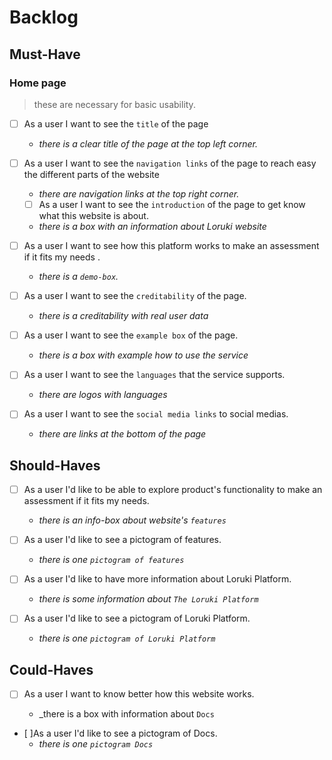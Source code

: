 # Backlog

## Must-Have

### Home page

> these are necessary for basic usability.

- [ ] As a user I want to see the `title` of the page

  - _there is a clear title of the page at the top left corner._

- [ ] As a user I want to see the `navigation links` of the page to reach easy
      the different parts of the website

  - _there are navigation links at the top right corner._

  - [ ] As a user I want to see the `introduction` of the page to get know what
        this website is about.

  - _there is a box with an information about Loruki website_

- [ ] As a user I want to see how this platform works to make an assessment if
      it fits my needs .

  - _there is a `demo-box`._

- [ ] As a user I want to see the `creditability` of the page.

  - _there is a creditability with real user data_

- [ ] As a user I want to see the `example box` of the page.

  - _there is a box with example how to use the service_

- [ ] As a user I want to see the `languages` that the service supports.

  - _there are logos with languages_

- [ ] As a user I want to see the `social media links` to social medias.

  - _there are links at the bottom of the page_

## Should-Haves

- [ ] As a user I'd like to be able to explore product's functionality to make
      an assessment if it fits my needs.

  - _there is an info-box about website's `features`_

- [ ] As a user I'd like to see a pictogram of features.

  - _there is one `pictogram of features`_

- [ ] As a user I'd like to have more information about Loruki Platform.
  - _there is some information about `The Loruki Platform`_
- [ ] As a user I'd like to see a pictogram of Loruki Platform.
  - _there is one `pictogram of Loruki Platform`_

## Could-Haves

- [ ] As a user I want to know better how this website works.

  - \_there is a box with information about `Docs`

- [ ]As a user I'd like to see a pictogram of Docs.
  - _there is one `pictogram Docs`_

